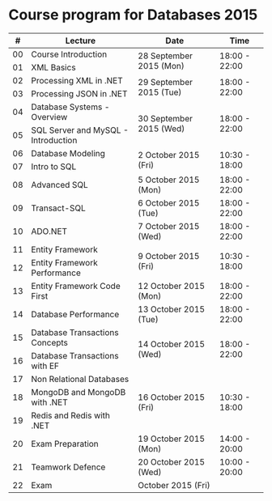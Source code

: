 # Course program for Databases 2015

<table class="table table-bordered table-striped">
    <thead>
        <tr>
            <th>#</th>
            <th>Lecture</th>
            <th>Date</th>
            <th>Time</th>
        </tr>
    </thead>
    <tbody>
        <tr>
            <td>00</td>
            <td>Course Introduction</td>
            <td rowspan="2">28 September 2015 (Mon)</td>
            <td rowspan="2">18:00 - 22:00</td>
        </tr>
        <tr>
            <td>01</td>
            <td>XML Basics</td>
        </tr>
        <tr>
            <td>02</td>
            <td>Processing XML in .NET</td>
            <td rowspan="2">29 September 2015 (Tue)</td>
            <td rowspan="2">18:00 - 22:00</td>
        </tr>
        <tr>
            <td>03</td>
            <td>Processing JSON in .NET</td>
        </tr>
        <tr>
            <td>04</td>
            <td>Database Systems - Overview</td>
            <td rowspan="2">30 September 2015 (Wed)</td>
            <td rowspan="2">18:00 - 22:00</td>
        </tr>
        <tr>
            <td>05</td>
            <td>SQL Server and MySQL - Introduction</td>
        </tr>
        <tr>
            <td>06</td>
            <td>Database Modeling</td>
            <td rowspan="2">2 October 2015 (Fri)</td>
            <td rowspan="2">10:30 - 18:00</td>
        </tr>
        <tr>
            <td>07</td>
            <td>Intro to SQL</td>
        </tr>
        <tr>
            <td>08</td>
            <td>Advanced SQL</td>
            <td>5 October 2015 (Mon)</td>
            <td>18:00 - 22:00</td>
        </tr>
        <tr>
            <td>09</td>
            <td>Transact-SQL</td>
            <td>6 October 2015 (Tue)</td>
            <td>18:00 - 22:00</td>
        </tr>
        <tr>
            <td>10</td>
            <td>ADO.NET</td>
            <td>7 October 2015 (Wed)</td>
            <td>18:00 - 22:00</td>
        </tr>
        <tr>
            <td>11</td>
            <td>Entity Framework</td>
            <td rowspan="2">9 October 2015 (Fri)</td>
            <td rowspan="2">10:30 - 18:00</td>
        </tr>
        <tr>
            <td>12</td>
            <td>Entity Framework Performance</td>
        </tr>
        <tr>
            <td>13</td>
            <td>Entity Framework Code First</td>
            <td>12 October 2015 (Mon)</td>
            <td>18:00 - 22:00</td>
        </tr>
        <tr>
            <td>14</td>
            <td>Database Performance</td>
            <td>13 October 2015 (Tue)</td>
            <td>18:00 - 22:00</td>
        </tr>
        <tr>
            <td>15</td>
            <td>Database Transactions Concepts</td>
            <td rowspan="2">14 October 2015 (Wed)</td>
            <td rowspan="2">18:00 - 22:00</td>
        </tr>
        <tr>
            <td>16</td>
            <td>Database Transactions with EF</td>
        </tr>
        <tr>
            <td>17</td>
            <td>Non Relational Databases</td>
            <td rowspan="3">16 October 2015 (Fri)</td>
            <td rowspan="3">10:30 - 18:00</td>
        </tr>
        <tr>
            <td>18</td>
            <td>MongoDB and MongoDB with .NET</td>
        </tr>
        <tr>
            <td>19</td>
            <td>Redis and Redis with .NET</td>
        </tr>
        <tr>
            <td>20</td>
            <td>Exam Preparation</td>
            <td>19 October 2015 (Mon)</td>
            <td>14:00 - 20:00</td>
        </tr>
        <tr>
            <td>21</td>
            <td>Teamwork Defence</td>
            <td>20 October 2015 (Wed)</td>
            <td>10:00 - 20:00</td>
        </tr>
        <tr>
            <td>22</td>
            <td>Exam</td>
            <td> October 2015 (Fri)</td>
            <td></td>
        </tr>
    </tbody>
</table>
